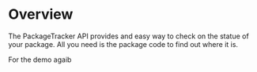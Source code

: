 # Overview
The PackageTracker API provides and easy way to check on the statue of your package. All you need is the package code to find out where it is.

For the demo agaib